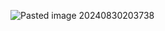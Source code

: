 ![Pasted image 20240830203738](https://dvlin-notes-assets.oss-cn-beijing.aliyuncs.com/2024/08/30/svwZpTe3HlBoLRxJ1MnKPasted%20image%2020240830203738.png)